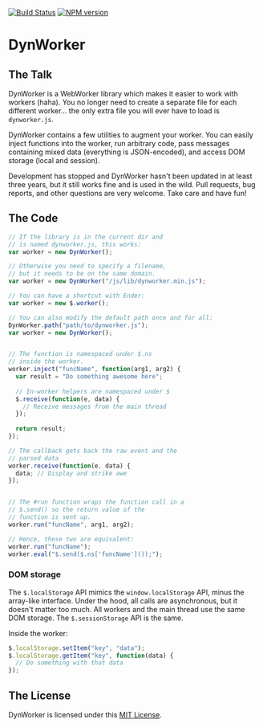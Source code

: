 [![Build Status](https://travis-ci.org/passcod/DynWorker.svg?branch=master)](https://travis-ci.org/passcod/DynWorker)
[![NPM version](https://badge.fury.io/js/DynWorker.svg)](http://npmjs.org/package/dynworker)

DynWorker
=========


The Talk
--------

DynWorker is a WebWorker library which makes it easier to work with workers (haha).
You no longer need to create a separate file for each different worker... the only
extra file you will ever have to load is `dynworker.js`.

DynWorker contains a few utilities to augment your worker. You can easily inject
functions into the worker, run arbitrary code, pass messages containing mixed
data (everything is JSON-encoded), and access DOM storage (local and session).

Development has stopped and DynWorker hasn't been updated in at least three years,
but it still works fine and is used in the wild. Pull requests, bug reports, and
other questions are very welcome. Take care and have fun!

The Code
--------

```javascript
// If the library is in the current dir and
// is named dynworker.js, this works:
var worker = new DynWorker();

// Otherwise you need to specify a filename,
// but it needs to be on the same domain.
var worker = new DynWorker("/js/lib/dynworker.min.js");

// You can have a shortcut with Ender:
var worker = new $.worker();

// You can also modify the default path once and for all:
DynWorker.path("path/to/dynworker.js");
var worker = new DynWorker();


// The function is namespaced under $.ns
// inside the worker.
worker.inject("funcName", function(arg1, arg2) {
  var result = "Do something awesome here";
  
  // In-worker helpers are namespaced under $
  $.receive(function(e, data) {
    // Receive messages from the main thread
  });
  
  return result;
});

// The callback gets back the raw event and the
// parsed data
worker.receive(function(e, data) {
  data; // Display and strike awe
});


// The #run function wraps the function call in a
// $.send() so the return value of the
// function is sent up.
worker.run("funcName", arg1, arg2);

// Hence, these two are equivalent:
worker.run("funcName");
worker.eval("$.send($.ns['funcName']());");
```

### DOM storage

The `$.localStorage` API mimics the `window.localStorage` API, minus
the array-like interface. Under the hood, all calls are asynchronous, but it
doesn't matter too much. All workers and the main thread use the same DOM
storage. The `$.sessionStorage` API is the same.

Inside the worker:

```javascript
$.localStorage.setItem("key", "data");
$.localStorage.getItem("key", function(data) {
  // Do something with that data
});
```


The License
-----------

DynWorker is licensed under this [MIT License](http://passcod.mit-license.org).
